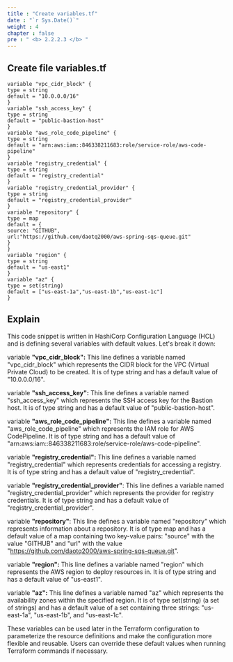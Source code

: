 ```yaml
---
title : "Create variables.tf"
date : "`r Sys.Date()`"
weight : 4
chapter : false
pre : " <b> 2.2.2.3 </b> "
---
```

## Create file variables.tf
    
    variable "vpc_cidr_block" {
    type = string
    default = "10.0.0.0/16"
    }
    variable "ssh_access_key" {
    type = string
    default = "public-bastion-host"
    }
    variable "aws_role_code_pipeline" {
    type = string
    default = "arn:aws:iam::846338211683:role/service-role/aws-code-pipeline"
    }
    variable "registry_credential" {
    type = string
    default = "registry_credential"
    }
    variable "registry_credential_provider" {
    type = string
    default = "registry_credential_provider"
    }
    variable "repository" {
    type = map
    default = {
    source: "GITHUB",
    url:"https://github.com/daotq2000/aws-spring-sqs-queue.git"
    }
    }
    variable "region" {
    type = string
    default = "us-east1"
    }
    variable "az" {
    type = set(string)
    default = ["us-east-1a","us-east-1b","us-east-1c"]
    }
## Explain


This code snippet is written in HashiCorp Configuration Language (HCL) and is defining several variables with default values. Let's break it down:

variable **"vpc_cidr_block":** This line defines a variable named "vpc_cidr_block" which represents the CIDR block for the VPC (Virtual Private Cloud) to be created. It is of type string and has a default value of "10.0.0.0/16".

variable **"ssh_access_key":** This line defines a variable named "ssh_access_key" which represents the SSH access key for the Bastion host. It is of type string and has a default value of "public-bastion-host".

variable **"aws_role_code_pipeline":** This line defines a variable named "aws_role_code_pipeline" which represents the IAM role for AWS CodePipeline. It is of type string and has a default value of "arn:aws:iam::846338211683:role/service-role/aws-code-pipeline".

variable **"registry_credential":** This line defines a variable named "registry_credential" which represents credentials for accessing a registry. It is of type string and has a default value of "registry_credential".

variable **"registry_credential_provider"**: This line defines a variable named "registry_credential_provider" which represents the provider for registry credentials. It is of type string and has a default value of "registry_credential_provider".

variable **"repository"**: This line defines a variable named "repository" which represents information about a repository. It is of type map and has a default value of a map containing two key-value pairs: "source" with the value "GITHUB" and "url" with the value "https://github.com/daotq2000/aws-spring-sqs-queue.git".

variable **"region":** This line defines a variable named "region" which represents the AWS region to deploy resources in. It is of type string and has a default value of "us-east1".

variable **"az":** This line defines a variable named "az" which represents the availability zones within the specified region. It is of type set(string) (a set of strings) and has a default value of a set containing three strings: "us-east-1a", "us-east-1b", and "us-east-1c".

These variables can be used later in the Terraform configuration to parameterize the resource definitions and make the configuration more flexible and reusable. Users can override these default values when running Terraform commands if necessary.




